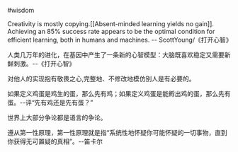 #wisdom 


Creativity is mostly copying.[[Absent-minded learning yields no gain]].
Achieving an 85% success rate appears to be the optimal condition for efficient learning, both in humans and machines.
-- ScottYoung/《打开心智》

人类几万年的进化，在基因中产生了一条新的心智模型：大脑既喜欢稳定又需要新鲜刺激。--《打开心智》

对他人的实现抱有敬畏之心,完整地、不修改地模仿别人是有必要的。

如果定义鸡蛋是鸡生的蛋，那么先有鸡；如果定义鸡蛋是能孵出鸡的蛋，那么先有蛋。--评“先有鸡还是先有蛋？”

世界上大部分争论都是语言的争论。

遵从第一性原理，第一性原理就是指“系统性地怀疑你可能怀疑的一切事物，直到你获得无可置疑的真相”。--笛卡尔
